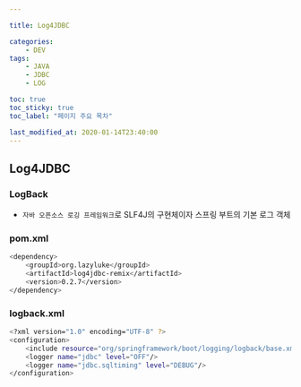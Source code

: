```yaml
---

title: Log4JDBC

categories:
    - DEV
tags:
    - JAVA
    - JDBC
    - LOG

toc: true
toc_sticky: true
toc_label: "페이지 주요 목차"

last_modified_at: 2020-01-14T23:40:00
---
```


## Log4JDBC ##

### LogBack ###

- `자바 오픈소스 로깅 프레임워크`로 SLF4J의 구현체이자 스프링 부트의 기본 로그 객체

### pom.xml ###

```bash
<dependency>
    <groupId>org.lazyluke</groupId>
    <artifactId>log4jdbc-remix</artifactId>
    <version>0.2.7</version>
</dependency>
```

### logback.xml ###

```bash
<?xml version="1.0" encoding="UTF-8" ?>
<configuration>
    <include resource="org/springframework/boot/logging/logback/base.xml"/>
    <logger name="jdbc" level="OFF"/>
    <logger name="jdbc.sqltiming" level="DEBUG"/>
</configuration>
```
